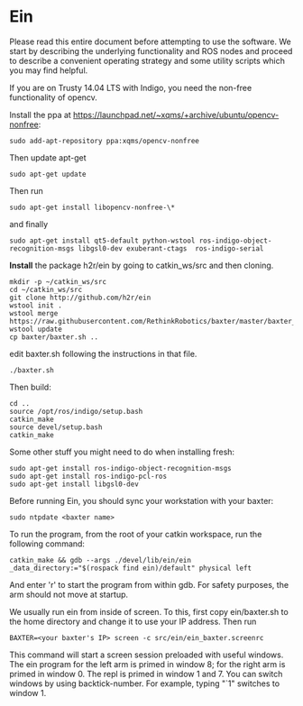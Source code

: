 # Ein

Please read this entire document before attempting to use the
software. We start by describing the underlying functionality and ROS
nodes and proceed to describe a convenient operating strategy and some
utility scripts which you may find helpful.

If you are on Trusty 14.04 LTS with Indigo, you need the non-free functionality of opencv.

Install the ppa at https://launchpad.net/~xqms/+archive/ubuntu/opencv-nonfree:
```
sudo add-apt-repository ppa:xqms/opencv-nonfree
```
Then update apt-get 
```
sudo apt-get update
```
Then run
```
sudo apt-get install libopencv-nonfree-\*
```
and finally 
```
sudo apt-get install qt5-default python-wstool ros-indigo-object-recognition-msgs libgsl0-dev exuberant-ctags  ros-indigo-serial

```

**Install** the package h2r/ein by going to catkin_ws/src and then cloning.
```
mkdir -p ~/catkin_ws/src
cd ~/catkin_ws/src
git clone http://github.com/h2r/ein
wstool init .
wstool merge https://raw.githubusercontent.com/RethinkRobotics/baxter/master/baxter_sdk.rosinstall
wstool update
cp baxter/baxter.sh ..
```
edit baxter.sh following the instructions in that file.
```
./baxter.sh
```

Then build:
```
cd .. 
source /opt/ros/indigo/setup.bash
catkin_make
source devel/setup.bash
catkin_make
```
Some other stuff you might need to do when installing fresh:
```
sudo apt-get install ros-indigo-object-recognition-msgs
sudo apt-get install ros-indigo-pcl-ros
sudo apt-get install libgsl0-dev
```
Before running Ein, you should sync your workstation with your baxter:
```
sudo ntpdate <baxter name>
```

To run the program, from the root of your catkin workspace, run the
following command:
```
catkin_make && gdb --args ./devel/lib/ein/ein  _data_directory:="$(rospack find ein)/default" physical left
```

And enter 'r' to start the program from within gdb. For safety purposes, the arm should not move at startup.


We usually run ein from inside of screen.  To this, first copy
ein/baxter.sh to the home directory and change it to use your IP
address.  Then run
```
BAXTER=<your baxter's IP> screen -c src/ein/ein_baxter.screenrc

```

This command will start a screen session preloaded with useful
windows.  The ein program for the left arm is primed in window 8; for
the right arm is primed in window 0.  The repl is primed in window 1
and 7.  You can switch windows by using backtick-number.  For example,
typing "`1" switches to window 1.